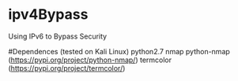# ipv4Bypass
Using IPv6 to Bypass Security 
  
#Dependences (tested on Kali Linux)
python2.7
nmap
python-nmap (https://pypi.org/project/python-nmap/)
termcolor (https://pypi.org/project/termcolor/)
  

